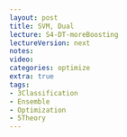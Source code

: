 ```yaml
---
layout: post
title: SVM, Dual
lecture: S4-DT-moreBoosting
lectureVersion: next
notes: 
video:  
categories: optimize
extra: true
tags:
- 3Classification
- Ensemble
- Optimization
- 5Theory
---
```

